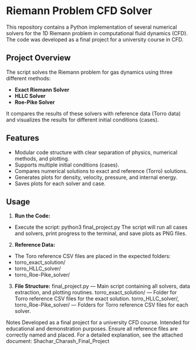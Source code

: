 # Riemann Problem CFD Solver

This repository contains a Python implementation of several numerical solvers for the 1D Riemann problem in computational fluid dynamics (CFD). The code was developed as a final project for a university course in CFD.

## Project Overview

The script solves the Riemann problem for gas dynamics using three different methods:
- **Exact Riemann Solver**
- **HLLC Solver**
- **Roe-Pike Solver**

It compares the results of these solvers with reference data (Torro data) and visualizes the results for different initial conditions (cases).

## Features

- Modular code structure with clear separation of physics, numerical methods, and plotting.
- Supports multiple initial conditions (cases).
- Compares numerical solutions to exact and reference (Torro) solutions.
- Generates plots for density, velocity, pressure, and internal energy.
- Saves plots for each solver and case.

## Usage

1. **Run the Code:**  
- Execute the script: python3 final_project.py
  The script will run all cases and solvers, print progress to the terminal, and save plots as PNG files.
  
2. **Reference Data:**
- The Toro reference CSV files are placed in the expected folders:
- torro_exact_solution/
- torro_HLLC_solver/
- torro_Roe-Pike_solver/

3. **File Structure:**
   final_project.py — Main script containing all solvers, data extraction, and plotting routines.
   torro_exact_solution/ — Folder for Torro reference CSV files for the exact solution.
   torro_HLLC_solver/, torro_Roe-Pike_solver/ — Folders for Torro reference CSV files for each solver.

Notes
Developed as a final project for a university CFD course.
Intended for educational and demonstration purposes.
Ensure all reference files are correctly named and placed.
For a detailed explanation, see the attached document:
Shachar_Charash_Final_Project

